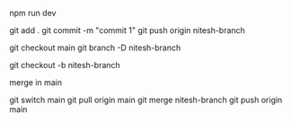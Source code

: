 npm run dev


git add .
git commit -m "commit 1"
git push origin nitesh-branch

git checkout main
git branch -D nitesh-branch

git checkout -b nitesh-branch


merge in main

git switch main
git pull origin main
git merge nitesh-branch
git push origin main